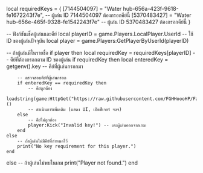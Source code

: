 
local requiredKeys = {
    [7144504097] = "Water hub-656a-423f-9618-fe1672243f7e", -- ผู้เล่น ID 7144504097 ต้องกรอกคีย์นี้
    [5370483427] = "Water hub-656e-465f-9328-fe1542243f7e" -- ผู้เล่น ID 5370483427 ต้องกรอกคีย์นี้
}

-- ฟังก์ชันเช็คผู้เล่นและคีย์
local playerID = game.Players.LocalPlayer.UserId -- ใช้ ID ของผู้เล่นปัจจุบัน
local player = game.Players:GetPlayerByUserId(playerID)

-- ถ้าผู้เล่นมีในรายชื่อ
if player then
    local requiredKey = requiredKeys[playerID] -- คีย์ที่ต้องกรอกตาม ID ของผู้เล่น
    if requiredKey then
        local enteredKey = getgenv().key -- คีย์ที่ผู้เล่นกรอกมา

        -- ตรวจสอบคีย์ที่ผู้เล่นกรอก
        if enteredKey == requiredKey then
            -- คีย์ถูกต้อง
            loadstring(game:HttpGet("https://raw.githubusercontent.com/FGHHoooHP/FarmBone/main/README.md"))()
            -- ดำเนินการเพิ่มเติม (แสดง UI, เปิดฟีเจอร์ ฯลฯ)
        else
            -- คีย์ไม่ถูกต้อง
            player:Kick("Invalid key!") -- เตะผู้เล่นออกจากเกม
        end
    else
        -- ถ้าผู้เล่นไม่มีคีย์ที่กำหนดไว้
        print("No key requirement for this player.")
    end
else
    -- ถ้าผู้เล่นไม่พบในเกม
    print("Player not found.")
end
